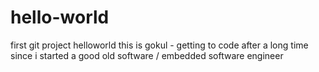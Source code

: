 # hello-world
first git project helloworld
this is gokul - getting to code after a long time since i started a good old software / embedded software engineer
